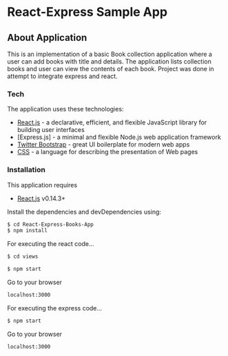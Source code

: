 # React-Express Sample App

## About Application
This is an implementation of a basic Book collection application where a user can add books with title and details. The application lists collection books and user can view the contents of each book. Project was done in attempt to integrate express and react.

  
### Tech

The application uses these technologies:
* [React.js] - a declarative, efficient, and flexible JavaScript library for building user interfaces
* [Express.js] - a minimal and flexible Node.js web application framework
* [Twitter Bootstrap] - great UI boilerplate for modern web apps
* [CSS] - a language for describing the presentation of Web pages


### Installation

This application requires 
* [React.js](https://facebook.github.io/react/) v0.14.3+ 

Install the dependencies and devDependencies using:

```sh
$ cd React-Express-Books-App
$ npm install
```

For executing the react code...

```sh
$ cd views
```
```sh
$ npm start
```
Go to your browser 
```sh
localhost:3000
```

For executing the express code...

```sh
$ npm start
```
Go to your browser 
```sh
localhost:3000
```

   [React.js]: <https://facebook.github.io/react/>
   [Twitter Bootstrap]: <http://twitter.github.com/bootstrap/>
   [CSS]: <https://www.w3.org/Style/CSS/Overview.en.html>
   
